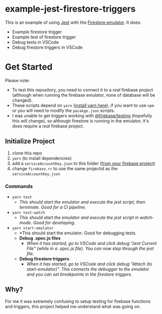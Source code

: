 # example-jest-firestore-triggers

This is an example of using [Jest](https://jestjs.io/) with the [Firestore emulator](https://firebase.google.com/docs/emulator-suite). It does:

- Example firestore trigger
- Example test of firestore trigger
- Debug tests in VSCode
- Debug firestore triggers in VSCode

# Get Started
Please note:

- To test this repository, you need to connect it to a *real* firebase project (although when running the firebase emulator, none of database will be changed).
- These scripts depend on `yarn` ([install yarn here](https://classic.yarnpkg.com/en/docs/install/)), if you want to use `npm` or you will need to modify the `pacakge.json` scripts.
- I was unable to get triggers working with [@firebase/testing](https://www.npmjs.com/package/@firebase/testing) (hopefully this will change), so although firestore is running in the emulator, it's does require a *real* firebase project.

## Initialize Project

1. clone this repo
2. `yarn` (to install dependencies)
3. add a `serviceAccountKey.json` to this folder ([from your firebase project](https://firebase.google.com/docs/admin/setup#initialize-sdk))
4. change `firebase.rc` to use the same projectid as the `serviceAccountKey.json`

### Commands

- `yarn test`  
  - *This should start the emulator and execute the jest script, then terminate. Good for a CI pipeline.*
- `yarn test-watch`
  - *This should start the emulator and execute the jest script in watch-mode. Good for developing.*
- `yarn start-emulator`
  -  *This should start the emulator. Good for debugging tests.
  -  **Debug .spec.js files**
     -  *When it has started, go to VSCode and click debug "Jest Current File" (while in a .spec.js file). You can now step through the jest file.*
  -  **Debug firestore triggers**
     -  *When it has started, go to VSCode and click debug "Attach (to start-emulator)". This connects the debugger to the emulator and you can set breakpoints in the firestore triggers.*

## Why?
For me it was extremely confusing to setup testing for firebase functions and triggers, this project helped me understand what was going on.
